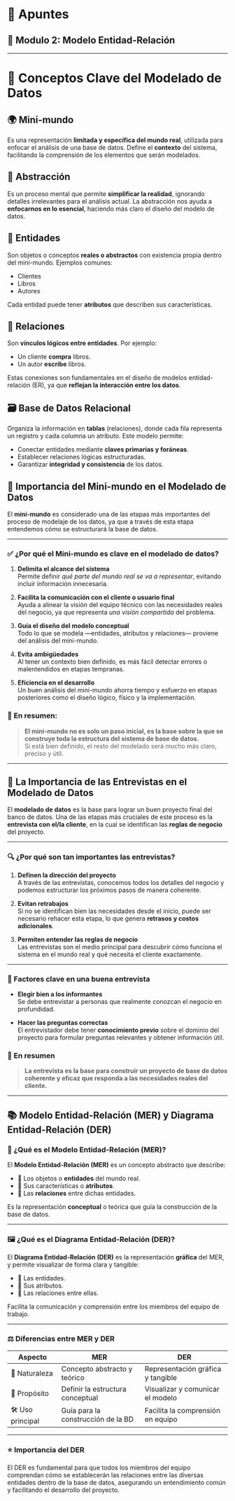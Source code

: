 # 📝 Apuntes
## 💾 Modulo 2: Modelo Entidad-Relación
---
# 🧩 Conceptos Clave del Modelado de Datos

## 🌍 Mini-mundo

Es una representación **limitada y específica del mundo real**, utilizada para enfocar el análisis de una base de datos. Define el **contexto** del sistema, facilitando la comprensión de los elementos que serán modelados.

## 🧠 Abstracción

Es un proceso mental que permite **simplificar la realidad**, ignorando detalles irrelevantes para el análisis actual. La abstracción nos ayuda a **enfocarnos en lo esencial**, haciendo más claro el diseño del modelo de datos.

## 🔶 Entidades

Son objetos o conceptos **reales o abstractos** con existencia propia dentro del mini-mundo. Ejemplos comunes:

* Clientes
* Libros
* Autores

Cada entidad puede tener **atributos** que describen sus características.

## 🔗 Relaciones

Son **vínculos lógicos entre entidades**. Por ejemplo:

* Un cliente **compra** libros.
* Un autor **escribe** libros.

Estas conexiones son fundamentales en el diseño de modelos entidad-relación (ER), ya que **reflejan la interacción entre los datos**.

## 🗃️ Base de Datos Relacional

Organiza la información en **tablas** (relaciones), donde cada fila representa un registro y cada columna un atributo. Este modelo permite:

* Conectar entidades mediante **claves primarias y foráneas**.
* Establecer relaciones lógicas estructuradas.
* Garantizar **integridad y consistencia** de los datos.

## 🧱 Importancia del Mini-mundo en el Modelado de Datos

El **mini-mundo** es considerado una de las etapas más importantes del proceso de modelaje de los datos, ya que a través de esta etapa entendemos cómo se estructurará la base de datos.

---

### ✅ ¿Por qué el Mini-mundo es clave en el modelado de datos?

1. **Delimita el alcance del sistema**  
   Permite definir *qué parte del mundo real se va a representar*, evitando incluir información innecesaria.

2. **Facilita la comunicación con el cliente o usuario final**  
   Ayuda a alinear la visión del equipo técnico con las necesidades reales del negocio, ya que representa *una visión compartida* del problema.

3. **Guía el diseño del modelo conceptual**  
   Todo lo que se modela —entidades, atributos y relaciones— proviene del análisis del mini-mundo.

4. **Evita ambigüedades**  
   Al tener un contexto bien definido, es más fácil detectar errores o malentendidos en etapas tempranas.

5. **Eficiencia en el desarrollo**  
   Un buen análisis del mini-mundo ahorra tiempo y esfuerzo en etapas posteriores como el diseño lógico, físico y la implementación.

### 🧠 En resumen:

> **El mini-mundo no es solo un paso inicial, es la base sobre la que se construye toda la estructura del sistema de base de datos.**  
> Si está bien definido, el resto del modelado será mucho más claro, preciso y útil.
---
## 🎤 La Importancia de las Entrevistas en el Modelado de Datos

El **modelado de datos** es la base para lograr un buen proyecto final del banco de datos. Una de las etapas más cruciales de este proceso es la **entrevista con el/la cliente**, en la cual se identifican las **reglas de negocio** del proyecto.

---

### 🔍 ¿Por qué son tan importantes las entrevistas?

1. **Definen la dirección del proyecto**  
   A través de las entrevistas, conocemos todos los detalles del negocio y podemos estructurar los próximos pasos de manera coherente.

2. **Evitan retrabajos**  
   Si no se identifican bien las necesidades desde el inicio, puede ser necesario rehacer esta etapa, lo que genera **retrasos y costos adicionales**.

3. **Permiten entender las reglas de negocio**  
   Las entrevistas son el medio principal para descubrir cómo funciona el sistema en el mundo real y qué necesita el cliente exactamente.

---

### 🎯 Factores clave en una buena entrevista

- **Elegir bien a los informantes**  
  Se debe entrevistar a personas que realmente conozcan el negocio en profundidad.

- **Hacer las preguntas correctas**  
  El entrevistador debe tener **conocimiento previo** sobre el dominio del proyecto para formular preguntas relevantes y obtener información útil.

### 🧩 En resumen
> **La entrevista es la base para construir un proyecto de base de datos coherente y eficaz que responda a las necesidades reales del cliente.**
---

## 📚 Modelo Entidad-Relación (MER) y Diagrama Entidad-Relación (DER)

### 🤔 ¿Qué es el Modelo Entidad-Relación (MER)?

El **Modelo Entidad-Relación (MER)** es un concepto abstracto que describe:

- 🧩 Los objetos o **entidades** del mundo real.
- 📝 Sus características o **atributos**.
- 🔗 Las **relaciones** entre dichas entidades.

Es la representación **conceptual** o teórica que guía la construcción de la base de datos.

---

### 🖼️ ¿Qué es el Diagrama Entidad-Relación (DER)?

El **Diagrama Entidad-Relación (DER)** es la representación **gráfica** del MER, y permite visualizar de forma clara y tangible:

- 🧩 Las entidades.
- 📝 Sus atributos.
- 🔗 Las relaciones entre ellas.

Facilita la comunicación y comprensión entre los miembros del equipo de trabajo.

---

### ⚖️ Diferencias entre MER y DER

| Aspecto           | MER                                   | DER                               |
|-------------------|-------------------------------------|----------------------------------|
| 🌟 Naturaleza     | Concepto abstracto y teórico         | Representación gráfica y tangible |
| 🎯 Propósito      | Definir la estructura conceptual     | Visualizar y comunicar el modelo  |
| 🛠️ Uso principal | Guía para la construcción de la BD   | Facilita la comprensión en equipo |

---

### ⭐ Importancia del DER

El DER es fundamental para que todos los miembros del equipo comprendan cómo se establecerán las relaciones entre las diversas entidades dentro de la base de datos, asegurando un entendimiento común y facilitando el desarrollo del proyecto.





